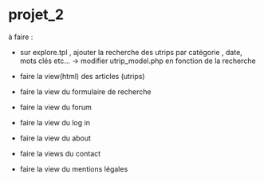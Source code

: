 # projet_2

à faire :

- sur explore.tpl , ajouter la recherche des utrips par catégorie , date, mots clés etc...
  -> modifier utrip_model.php en fonction de la recherche

- faire la view(html) des articles (utrips)
- faire la view du formulaire de recherche
- faire la view du forum
- faire la view du log in
- faire la view du about
- faire la views du contact
- faire la view du mentions légales
